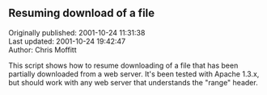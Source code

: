 ## Resuming download of a file  
Originally published: 2001-10-24 11:31:38  
Last updated: 2001-10-24 19:42:47  
Author: Chris Moffitt  
  
This script shows how to resume downloading of a file that has been partially downloaded from a web server.  It's been tested with Apache 1.3.x, but should work with any web server that understands the "range" header.